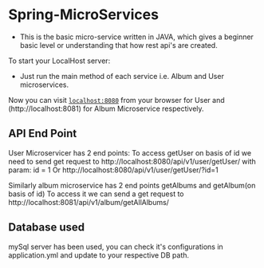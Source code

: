 # Spring-MicroServices

* This is the basic micro-service written in JAVA, which gives a beginner basic level or understanding that how rest api's are created.

To start your LocalHost server:

  * Just run the main method of each service i.e. Album and User microservices.

Now you can visit [`localhost:8080`](http://localhost:8080) from your browser for User and (http://localhost:8081) for Album Microservice respectively.


## API End Point
User Microservicer has 2 end points:
To access getUser on basis of id we need to send get request to http://localhost:8080/api/v1/user/getUser/ with param:
id = 1 
Or http://localhost:8080/api/v1/user/getUser/?id=1 

Similarly album microservice has 2 end points getAlbums and getAlbum(on basis of id)
To access it we can send a get request to http://localhost:8081/api/v1/album/getAllAlbums/

## Database used
mySql server has been used, you can check it's configurations in application.yml and update to your respective DB path.
      
